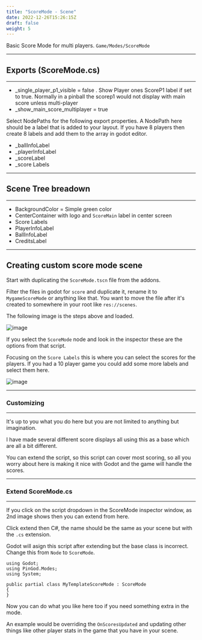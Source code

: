 ```yaml
---
title: "ScoreMode - Scene"
date: 2022-12-26T15:26:15Z
draft: false
weight: 5
---
```


Basic Score Mode for multi players. `Game/Modes/ScoreMode`

---
## Exports (ScoreMode.cs)
---

- _single_player_p1_visible 	= false . Show Player ones ScoreP1 label if set to true. Normally in a pinball the scorep1 would not display with main score unless multi-player
- _show_main_score_multiplayer  = true

Select NodePaths for the following export properties. A NodePath here should be a label that is added to your layout. If you have 8 players then create 8 labels and add them to the array in godot editor.

- _ballInfoLabel
- _playerInfoLabel
- _scoreLabel
- _score Labels

---
## Scene Tree breadown
---

- BackgroundColor = Simple green color
- CenterContainer with logo and `ScoreMain` label in center screen
- Score Labels
- PlayerInfoLabel
- BallInfoLabel
- CreditsLabel


---
## Creating custom score mode scene

Start with duplicating the `ScoreMode.tscn` file from the addons. 

Filter the files in godot for `score` and duplicate it, rename it to `MygameScoreMode` or anything like that. You want to move the file after it's created to somewhere in your root like `res://scenes`.

The following image is the steps above and loaded.

![image](../../images/godot4-newproject/custom-score-mode-a.jpg)

If you select the `ScoreMode` node and look in the inspector these are the options from that script.

Focusing on the `Score Labels` this is where you can select the scores for the players. If you had a 10 player game you could add some more labels and select them here.

![image](../../images/godot4-newproject/custom-score-mode-b.jpg)

---
### Customizing
---

It's up to you what you do here but you are not limited to anything but imagination.

I have made several different score displays all using this as a base which are all a bit different.

You can extend the script, so this script can cover most scoring, so all you worry about here is making it nice with Godot and the game will handle the scores.

---
### Extend ScoreMode.cs
---
If you click on the script dropdown in the ScoreMode inspector window, as 2nd image shows then you can extend from here.

Click extend then C#, the name should be the same as your scene but with the `.cs` extension.

Godot will asign this script after extending but the base class is incorrect. Change this from `Node` to `ScoreMode`.

```
using Godot;
using PinGod.Modes;
using System;

public partial class MyTemplateScoreMode : ScoreMode
{
}
```

Now you can do what you like here too if you need something extra in the mode. 

An example would be overriding the `OnScoresUpdated` and updating other things like other player stats in the game that you have in your scene.